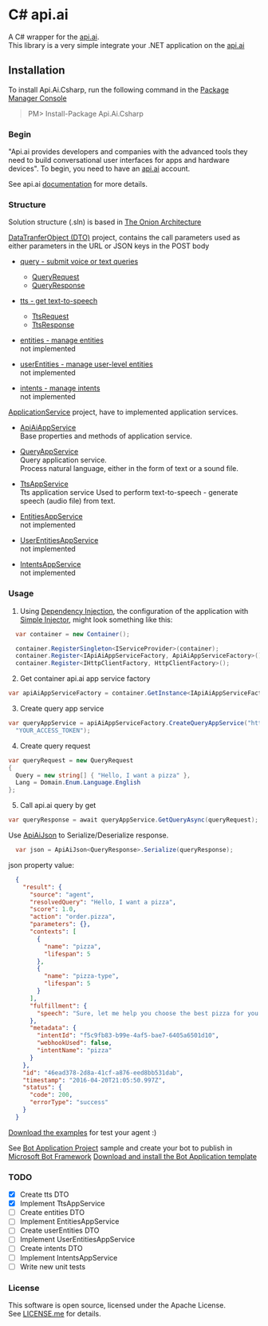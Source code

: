 # C# api.ai 

A C# wrapper for the [api.ai](https://api.ai/).</br>
This library is a very simple integrate your .NET application on the [api.ai](https://api.ai/)

## Installation

To install Api.Ai.Csharp, run the following command in the [Package Manager Console](https://docs.nuget.org/consume/package-manager-console)
>PM> Install-Package Api.Ai.Csharp

### Begin

"Api.ai provides developers and companies with the advanced tools they need to build conversational user interfaces for apps and 
hardware devices". To begin, you need to have an [api.ai](https://api.ai/) account.

See api.ai [documentation](https://docs.api.ai/docs) for more details.

### Structure 

Solution structure (.sln) is based in [The Onion Architecture](http://bit.ly/1r54LZv)

[DataTranferObject (DTO)](https://en.wikipedia.org/wiki/Data_transfer_object) project, contains the call parameters used as either
parameters in the URL or JSON keys in the POST body

* [query - submit voice or text queries](https://docs.api.ai/v12/docs/query)
    * [QueryRequest](http://bit.ly/1Sb1ljp)
    * [QueryResponse](http://bit.ly/23JTGQE)

* [tts - get text-to-speech](https://docs.api.ai/v12/docs/tts) </br>
	* [TtsRequest](http://bit.ly/1XLjFjC)
	* [TtsResponse](http://bit.ly/1QqBNcy)
	
* [entities - manage entities](https://docs.api.ai/v12/docs/entities) </br>
	not implemented
	
* [userEntities - manage user-level entities](https://docs.api.ai/v12/docs/userEntities) </br>
	not implemented
	
* [intents - manage intents](https://docs.api.ai/v12/docs/intents) </br>
	not implemented
	
[ApplicationService](http://bit.ly/1VEQrF6) project, have to implemented application services.

* [ApiAiAppService](http://bit.ly/240DPd4) </br>
  Base properties and methods of application service.

* [QueryAppService](http://bit.ly/1VC6qUT) </br>
  Query application service.</br>
  Process natural language, either in the form of text or a sound file.

* [TtsAppService](http://bit.ly/23MJUNG) </br>
  Tts application service
  Used to perform text-to-speech - generate speech (audio file) from text.
  
* [EntitiesAppService]() </br>
  not implemented
  
* [UserEntitiesAppService]() </br>
  not implemented
  
* [IntentsAppService]() </br>
  not implemented
  
### Usage

1. Using [Dependency Injection](https://en.wikipedia.org/wiki/Dependency_injection), the configuration of the application with 
[Simple Injector](https://simpleinjector.org/index.html), might look something like this:

  ```csharp
    var container = new Container();
  
    container.RegisterSingleton<IServiceProvider>(container);
    container.Register<IApiAiAppServiceFactory, ApiAiAppServiceFactory>();
    container.Register<IHttpClientFactory, HttpClientFactory>();
  ```

2. Get container api.ai app service factory 

  ```csharp
  var apiAiAppServiceFactory = container.GetInstance<IApiAiAppServiceFactory>();
  ```

3. Create query app service  

  ```csharp
  var queryAppService = apiAiAppServiceFactory.CreateQueryAppService("https://api.api.ai/v1", 
    "YOUR_ACCESS_TOKEN");
  ```

4. Create query request

  ```csharp
  var queryRequest = new QueryRequest
  {
    Query = new string[] { "Hello, I want a pizza" },
    Lang = Domain.Enum.Language.English
  };
  ```

5. Call api.ai query by get

  ```csharp
  var queryResponse = await queryAppService.GetQueryAsync(queryRequest);
  ```

Use [ApiAiJson](http://bit.ly/1Qo3h2F) to Serialize/Deserialize response.

```csharp
  var json = ApiAiJson<QueryResponse>.Serialize(queryResponse);
```

json property value:

```json
  {
    "result": {
      "source": "agent",
      "resolvedQuery": "Hello, I want a pizza",
      "score": 1.0,
      "action": "order.pizza",
      "parameters": {},
      "contexts": [
        {
          "name": "pizza",
          "lifespan": 5
        },
        {
          "name": "pizza-type",
          "lifespan": 5
        }
      ],
      "fulfillment": {
        "speech": "Sure, let me help you choose the best pizza for you! What flavor would you like?"
      },
      "metadata": {
        "intentId": "f5c9fb83-b99e-4af5-bae7-6405a6501d10",
        "webhookUsed": false,
        "intentName": "pizza"
      }
    },
    "id": "46ead378-2d8a-41cf-a876-eed8bb531dab",
    "timestamp": "2016-04-20T21:05:50.997Z",
    "status": {
      "code": 200,
      "errorType": "success"
    }
  }
```

[Download the examples](http://bit.ly/1SwgSwj) for test your agent :)

See [Bot Application Project](http://bit.ly/23MMcfx) sample and create your bot to publish in [Microsoft Bot Framework](https://dev.botframework.com/)
[Download and install the Bot Application template](http://bit.ly/1TlTL4A)

### TODO

- [x] Create tts DTO
- [x] Implement TtsAppService
- [ ] Create entities DTO
- [ ] Implement EntitiesAppService
- [ ] Create userEntities DTO
- [ ] Implement UserEntitiesAppService
- [ ] Create intents DTO
- [ ] Implement IntentsAppService
- [ ] Write new unit tests

### License

This software is open source, licensed under the Apache License. </br>
See [LICENSE.me](https://github.com/brunobrandes/api-ai-csharp/blob/master/LICENSE.me) for details.
